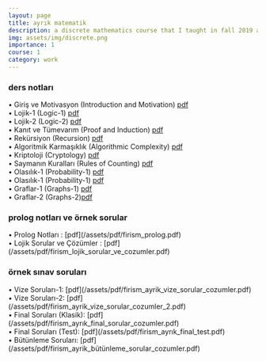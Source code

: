 ```yaml
---
layout: page
title: ayrık matematik
description: a discrete mathematics course that I taught in fall 2019 and 2020
img: assets/img/discrete.png
importance: 1
course: 1 
category: work
---
```


<h3>ders notları</h3>


  &#8226; Giriş ve Motivasyon (Introduction and Motivation) [pdf](/assets/pdf/firism_ayrik_matematik_giriş_motivasyon.pdf)<br />
  &#8226; Lojik-1 (Logic-1) [pdf](/assets/pdf/firism_ayrik_matematik_lojik_1.pdf)<br />
&#8226; Lojik-2 (Logic-2) [pdf](/assets/pdf/firism_ayrik_matematik_lojik_2.pdf)<br />
&#8226; Kanıt ve Tümevarım (Proof and Induction) [pdf](/assets/pdf/firism_ayrik_matematik_kanit_ve_tumevarim.pdf)<br />
&#8226; Rekürsiyon (Recursion) [pdf](/assets/pdf/firism_ayrik_matematik_rekürsiyon.pdf)<br />
&#8226; Algoritmik Karmaşıklık (Algorithmic Complexity) [pdf](/assets/pdf/firism_ayrik_matematik_algoritmik_karmaşıklık.pdf)<br />
&#8226;  Kriptoloji (Cryptology) [pdf](/assets/pdf/firism_ayrik_matematik_kriptoloji.pdf)<br />
&#8226; Saymanın Kuralları (Rules of Counting) [pdf](/assets/pdf/firism_ayrik_matematik_saymanin_kurallari.pdf)<br />
&#8226;  Olasılık-1 (Probability-1) [pdf](/assets/pdf/firism_ayrik_matematik_olasilik_1.pdf)<br />
&#8226;  Olasılık-1 (Probability-1) [pdf](/assets/pdf/firism_ayrik_matematik_olasilik_2.pdf)<br />
&#8226;  Graflar-1 (Graphs-1) [pdf](/assets/pdf/firism_ayrik_matematik_graflar_1.pdf)<br />
&#8226;  Graflar-2 (Graphs-2)[pdf](/assets/pdf/firism_ayrik_matematik_graflar_2.pdf)<br />

  

<h3>prolog notları ve örnek sorular </h3>
 &#8226; Prolog Notları : [pdf](/assets/pdf/firism_prolog.pdf)<br />
  &#8226; Lojik Sorular ve Çözümler : [pdf](/assets/pdf/firism_lojik_sorular_ve_cozumler.pdf)<br />

  

<h3>örnek sınav soruları</h3>
 &#8226; Vize Soruları-1: [pdf](/assets/pdf/firism_ayrik_vize_sorular_cozumler.pdf)<br />
  &#8226; Vize Soruları-2: [pdf](/assets/pdf/firism_ayrik_vize_sorular_cozumler_2.pdf)<br />
  &#8226; Final Soruları (Klasik): [pdf](/assets/pdf/firism_ayrık_final_sorular_cozumler.pdf)<br />
  &#8226; Final Soruları (Test): [pdf](/assets/pdf/firism_ayrık_final_test.pdf)<br />
 &#8226; Bütünleme Soruları: [pdf](/assets/pdf/firism_ayrik_bütünleme_sorular_cozumler.pdf)<br />


  

